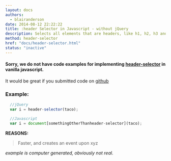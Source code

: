 ```yaml
---
layout: docs
authors:
  - blairanderson
date: 2014-08-12 22:22:22
title: :header Selector in Javascript - without jQuery
description: Selects all elements that are headers, like h1, h2, h3 and so on.
method: header-selector
href: "docs/header-selector.html"
status: "inactive"
---
```


#### Sorry, we do not have code examples for implementing [header-selector](http://api.jquery.com/header-selector/) in vanilla javascript.

It would be great if you submitted code on [github](https://github.com/blairanderson/without-jquery/blob/master/docs/header-selector.md)

### Example:

```javascript
  //jQuery
  var i = header-selector(taco);

  //Javascript
  var i = document[somethingOtherThanheader-selector](taco);

```

**REASONS:**
> Faster, and creates an event upon xyz

*example is computer generated, obviously not real.*
